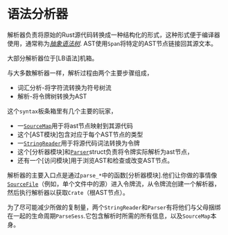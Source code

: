 # 语法分析器

解析器负责将原始的Rust源代码转换成一种结构化的形式，这种形式便于编译器使用，通常称为[*抽象语法树*][ast]. AST使用`Span`将特定的AST节点链接回其源文本。

大部分解析器位于[LB语法]机箱。

与大多数解析器一样，解析过程由两个主要步骤组成，

-   词汇分析-将字符流转换为符号树流
-   解析-将令牌树转换为AST

这个`syntax`板条箱里有几个主要的玩家，

-   一[`SourceMap`]用于将ast节点映射到其源代码
-   这个[AST模块]包含对应于每个AST节点的类型
-   一[`StringReader`]用于将源代码词法转换为令牌
-   这个[分析器模块]和[`Parser`]struct负责将令牌实际解析为ast节点，
-   还有一个[访问模块]用于浏览AST和检查或改变AST节点。

解析器的主要入口点是通过`parse_*`中的函数[分析器模块].他们让你做的事情像[`SourceFile`][sourcefile]（例如，单个文件中的源）进入令牌流，从令牌流创建一个解析器，然后执行解析器以获取`Crate`（根AST节点）。

为了尽可能减少所做的复制量，两个`StringReader`和`Parser`有将他们与父母捆绑在一起的生命周期`ParseSess`.它包含解析时所需的所有信息，以及`SourceMap`本身。

[libsyntax]: https://doc.rust-lang.org/nightly/nightly-rustc/syntax/index.html

[rustc_errors]: https://doc.rust-lang.org/nightly/nightly-rustc/rustc_errors/index.html

[ast]: https://en.wikipedia.org/wiki/Abstract_syntax_tree

[`sourcemap`]: https://doc.rust-lang.org/nightly/nightly-rustc/syntax/source_map/struct.SourceMap.html

[ast module]: https://doc.rust-lang.org/nightly/nightly-rustc/syntax/ast/index.html

[parser module]: https://doc.rust-lang.org/nightly/nightly-rustc/syntax/parse/index.html

[`parser`]: https://doc.rust-lang.org/nightly/nightly-rustc/syntax/parse/parser/struct.Parser.html

[`stringreader`]: https://doc.rust-lang.org/nightly/nightly-rustc/syntax/parse/lexer/struct.StringReader.html

[visit module]: https://doc.rust-lang.org/nightly/nightly-rustc/syntax/visit/index.html

[sourcefile]: https://doc.rust-lang.org/nightly/nightly-rustc/syntax/source_map/struct.SourceFile.html
